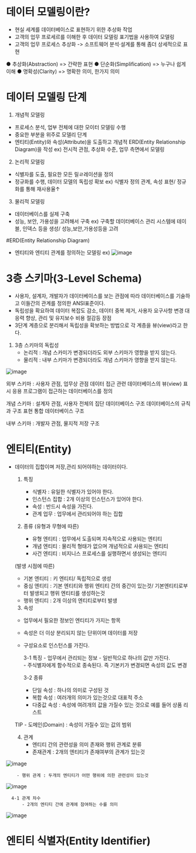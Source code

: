 # 데이터 모델링이란?
 - 현실 세계를 데이터베이스로 표현하기 위한 추상화 작업
 - 고객의 업무 프로세르를 이해한 후 데이터 모델링 표기법을 사용하여 모델링
 - 고객의 업무 프로세스 추상화 -> 소프트웨어 분석·설계를 통해 좀더 상세적으로 표현

● 추상화(Abstraction) => 간략한 표현
● 단순화(Simplification) => 누구나 쉽게 이해
● 명확성(Clarity) =>  명확한 의미, 한가지 의미


# 데이터 모델링 단계

1. 개념적 모델링 
 - 프로세스 분석, 업부 전체에 대한 모이터 모델링 수행
 - 중요한 부분을 위주로 모델리 단계
 - 엔티티(Entity)와 속성(Attribute)을 도출하고 개념적 ERD(Entity Relationship Diagram)을 작성
ex) 전시적 관점, 추상화 수준, 업무 측면에서 모델링

2. 논리적 모델링
 - 식별자를 도출, 필요한 모든 릴ㄹ레이션을 정의
 - 정규화를 수행, 데이터 모델의 독립성 확보
ex) 식별자 정의 관계, 속성 표현/ 정규화를 통해 재사용율↑
3. 물리적 모델링
 - 데이터베이스를 실제 구축
 - 성능, 보안, 가용성을 고려해서 구축
ex) 구축할 데이터베이스 관리 시스템에 테이블, 인덱스 등을 생성/ 성능,보안,가용성등을 고려


 #ERD(Entity Relationship Diagram)

 - 엔티티와 엔티티 관계를 정의하는 모델링
ex)
![image](https://github.com/user-attachments/assets/4d6bd68d-10c7-471c-8ae4-5cd346b451ca)



# 3층 스키마(3-Level Schema)
- 사용자, 설계자, 개발자가 데이터베이스를 보는 관점에 따라 데이터베이스를 기술하고 이들간의 관계를 정의한 ANSI표준이다.
- 독립성을 확요하여 데이터 복잡도 감소, 데이터 중복 제거, 사용자 요구사항 변경 대응력 향상, 관리 및 유지보수 비용 절감등 장점
- 3단계 계층으로 분리해서 독립성을 확보하는 방법으로 각 계층을 뷰(view)라고 한다.

1. 3층 스키마의 독립성
    - 논리적 : 개념 스카미가 변경되더라도 외부 스키마가 영향을 받지 않는다.
    - 물리적 : 내부 스키마가 변경되더라도 개념 스키마가 영향을 받지 않는다.
  
![image](https://github.com/user-attachments/assets/e0e35fab-f64c-45c3-a278-5d2ed4c9c9eb)

외부 스키마 : 사용자 관점, 업무상 관점 데이터 접근
              관련 데이터베이스의 뷰(view) 표시
              응용 프로그램이 접근하는 데이터베이스를 정의

개념 스키마 : 설계자 관점, 사용자 전체의 집단 데이터베이스 구조
              데이터베이스의 규칙과 구조 표현
              통합 데이터베이스 구조

내부 스키마 : 개발자 관점, 물지적 저장 구조


# 엔티티(Entity)
- 데이터의 집합이며 저장,관리 되어야하는 데이터이다.

  1. 특징
     - 식별자 : 유일한 식별자가 있어야 한다.
     - 인스턴스 집합 : 2개 이상의 인스턴스가 있어야 한다.
     - 속성 : 반드시 속성을 가진다.
     - 관계 업무 : 업무에서 관리되어야 하는 집합
    

  2. 종류
     (유형과 무형에 따른)
     - 유형 엔티티 : 업무에서 도출되며 지속적으로 사용되는 엔티티
     - 개념 엔티티 : 물리적 형태가 없으며 개념적으로 사용되는 엔티티
     - 사건 엔티티 : 비지니스 프로세스를 실행하면서 생성되는 엔티티
 
    (발생 시점에 따른)
     - 기본 엔티티 : 키 엔티티/ 독립적으로 생성
     - 중심 엔티티 : 기본 엔티티와 행위 엔티티 간의 중간이 있는것/ 기본엔티티로부터 발생되고 행위 엔티티를 생성하는것
     - 행위 엔티티 : 2개 이상의 엔티티로부터 발생
 
   3. 속성
     - 업무에서 필요한 정보인 엔티티가 가지는 항목
     - 속성은 더 이상 분리되지 않는 단위이며 데이터를 저장
     - 구성요소로 인스턴스를 가진다.
 
       3-1 특징
           - 업무에서 관리되는 정보
           - 일반적으로 하나의 값만 가진다.     
           - 주식별자에게 함수적으로 종속된다. 즉 기본키가 변경되면 속성의 값도 변경

       3-2 종류
          - 단일 속성 : 하나의 의미로 구성된 것
          - 복합 속성 : 여러개의 의미가 있는것으로 대표적 주소
          - 다중값 속성 : 속성에 여려개의 값을 가질수 있는 것으로 예를 들어 상품 리스트
      
  TIP - 도메인(Domain) : 속성이 가질수 있는 값의 범위


     4. 관계
        - 엔티티 간의 관련성을 의미 존재와 행위 관계로 분류
        - 존재관계 : 2개의 엔티티가 존재여부의 관계가 있는것

![image](https://github.com/user-attachments/assets/44936949-1456-420d-b847-362058529a55)

        - 행위 관계 : 두개의 엔티티가 어떤 행위에 의한 관련성이 있는것

![image](https://github.com/user-attachments/assets/c0808394-cf0b-46b9-b03c-36da01f44669)



      4-1 관계 차수 
          - 2개의 엔티티 간에 관계에 참여하는 수를 의미


![image](https://github.com/user-attachments/assets/d2d94c31-e16c-4192-87d5-bb1f65da9952)



# 엔티티 식별자(Entity Identifier)

